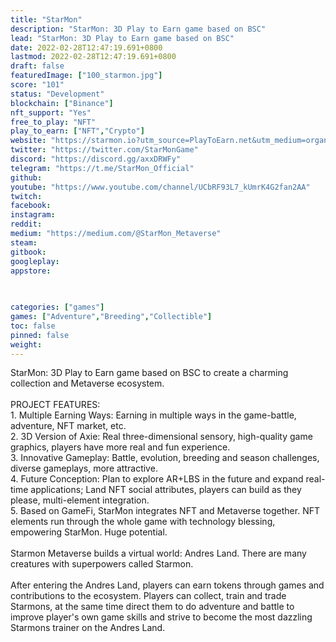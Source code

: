 ```yaml
---
title: "StarMon"
description: "StarMon: 3D Play to Earn game based on BSC"
lead: "StarMon: 3D Play to Earn game based on BSC"
date: 2022-02-28T12:47:19.691+0800
lastmod: 2022-02-28T12:47:19.691+0800
draft: false
featuredImage: ["100_starmon.jpg"]
score: "101"
status: "Development"
blockchain: ["Binance"]
nft_support: "Yes"
free_to_play: "NFT"
play_to_earn: ["NFT","Crypto"]
website: "https://starmon.io?utm_source=PlayToEarn.net&utm_medium=organic&utm_campaign=gamepage"
twitter: "https://twitter.com/StarMonGame"
discord: "https://discord.gg/axxDRWFy"
telegram: "https://t.me/StarMon_Official"
github: 
youtube: "https://www.youtube.com/channel/UCbRF93L7_kUmrK4G2fan2AA"
twitch: 
facebook: 
instagram: 
reddit: 
medium: "https://medium.com/@StarMon_Metaverse"
steam: 
gitbook: 
googleplay: 
appstore: 

  
    
categories: ["games"]
games: ["Adventure","Breeding","Collectible"]
toc: false
pinned: false
weight: 
---
```

StarMon: 3D Play to Earn game based on BSC to create a charming collection and Metaverse ecosystem.<br> <br> PROJECT FEATURES:<br> 1. Multiple Earning Ways: Earning in multiple ways in the game-battle, adventure, NFT market, etc.<br> 2. 3D Version of Axie: Real three-dimensional sensory, high-quality game graphics, players have more real and fun experience.<br> 3. Innovative Gameplay: Battle, evolution, breeding and season challenges, diverse gameplays, more attractive.<br> 4. Future Conception: Plan to explore AR+LBS in the future and expand real-time applications; Land NFT social attributes, players can build as they please, multi-element integration.<br> 5. Based on GameFi, StarMon integrates NFT and Metaverse together. NFT elements run through the whole game with technology blessing, empowering StarMon. Huge potential.<br> <br> Starmon Metaverse builds a virtual world: Andres Land. There are many creatures with superpowers called Starmon.<br> <br> After entering the Andres Land, players can earn tokens through games and contributions to the ecosystem. Players can collect, train and trade Starmons, at the same time direct them to do adventure and battle to improve player's own game skills and strive to become the most dazzling Starmons trainer on the Andres Land.
